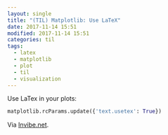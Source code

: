 ```yaml
---
layout: single
title: "(TIL) Matplotlib: Use LaTeX"
date: 2017-11-14 15:51
modified: 2017-11-14 15:51
categories: til
tags:
  - latex
  - matplotlib
  - plot
  - til
  - visualization
---
```


Use LaTex in your plots:

```python
matplotlib.rcParams.update({'text.usetex': True})
```

Via [Invibe.net](http://blog.invibe.net/posts/2015-01-07-the-right-imports-in-a-notebook.html).
